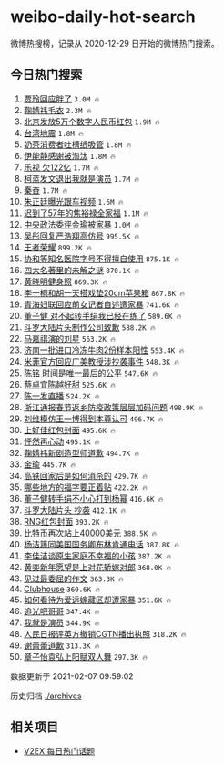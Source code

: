 # weibo-daily-hot-search

微博热搜榜，记录从 2020-12-29 日开始的微博热门搜索。

## 今日热门搜索

<!-- BEGIN -->

1. [贾玲回应胖了](https://s.weibo.com/weibo?q=%E8%B4%BE%E7%8E%B2%E5%9B%9E%E5%BA%94%E8%83%96%E4%BA%86&Refer=top) `3.0M 🔥`
1. [鞠婧祎毛衣](https://s.weibo.com/weibo?q=%23%E9%9E%A0%E5%A9%A7%E7%A5%8E%E6%AF%9B%E8%A1%A3%23&Refer=top) `2.3M 🔥`
1. [北京发放5万个数字人民币红包](https://s.weibo.com/weibo?q=%23%E5%8C%97%E4%BA%AC%E5%8F%91%E6%94%BE5%E4%B8%87%E4%B8%AA%E6%95%B0%E5%AD%97%E4%BA%BA%E6%B0%91%E5%B8%81%E7%BA%A2%E5%8C%85%23&Refer=top) `1.9M 🔥`
1. [台湾地震](https://s.weibo.com/weibo?q=%E5%8F%B0%E6%B9%BE%E5%9C%B0%E9%9C%87&Refer=top) `1.8M 🔥`
1. [奶茶消费者吐槽纸吸管](https://s.weibo.com/weibo?q=%23%E5%A5%B6%E8%8C%B6%E6%B6%88%E8%B4%B9%E8%80%85%E5%90%90%E6%A7%BD%E7%BA%B8%E5%90%B8%E7%AE%A1%23&Refer=top) `1.8M 🔥`
1. [伊能静感谢被淘汰](https://s.weibo.com/weibo?q=%23%E4%BC%8A%E8%83%BD%E9%9D%99%E6%84%9F%E8%B0%A2%E8%A2%AB%E6%B7%98%E6%B1%B0%23&Refer=top) `1.8M 🔥`
1. [乐视 欠122亿](https://s.weibo.com/weibo?q=%E4%B9%90%E8%A7%86%20%E6%AC%A0122%E4%BA%BF&Refer=top) `1.7M 🔥`
1. [柯蓝发文退出我就是演员](https://s.weibo.com/weibo?q=%23%E6%9F%AF%E8%93%9D%E5%8F%91%E6%96%87%E9%80%80%E5%87%BA%E6%88%91%E5%B0%B1%E6%98%AF%E6%BC%94%E5%91%98%23&Refer=top) `1.7M 🔥`
1. [秦奋](https://s.weibo.com/weibo?q=%E7%A7%A6%E5%A5%8B&Refer=top) `1.7M 🔥`
1. [朱正廷曝光跟车视频](https://s.weibo.com/weibo?q=%E6%9C%B1%E6%AD%A3%E5%BB%B7%E6%9B%9D%E5%85%89%E8%B7%9F%E8%BD%A6%E8%A7%86%E9%A2%91&Refer=top) `1.6M 🔥`
1. [迟到了57年的焦裕禄全家福](https://s.weibo.com/weibo?q=%23%E8%BF%9F%E5%88%B0%E4%BA%8657%E5%B9%B4%E7%9A%84%E7%84%A6%E8%A3%95%E7%A6%84%E5%85%A8%E5%AE%B6%E7%A6%8F%23&Refer=top) `1.1M 🔥`
1. [中央政法委评金瑜被家暴](https://s.weibo.com/weibo?q=%E4%B8%AD%E5%A4%AE%E6%94%BF%E6%B3%95%E5%A7%94%E8%AF%84%E9%87%91%E7%91%9C%E8%A2%AB%E5%AE%B6%E6%9A%B4&Refer=top) `1.0M 🔥`
1. [吴彤回复严浩翔高仿号](https://s.weibo.com/weibo?q=%23%E5%90%B4%E5%BD%A4%E5%9B%9E%E5%A4%8D%E4%B8%A5%E6%B5%A9%E7%BF%94%E9%AB%98%E4%BB%BF%E5%8F%B7%23&Refer=top) `995.5K 🔥`
1. [王者荣耀](https://s.weibo.com/weibo?q=%E7%8E%8B%E8%80%85%E8%8D%A3%E8%80%80&Refer=top) `899.2K 🔥`
1. [协和等知名医院字号不得擅自使用](https://s.weibo.com/weibo?q=%23%E5%8D%8F%E5%92%8C%E7%AD%89%E7%9F%A5%E5%90%8D%E5%8C%BB%E9%99%A2%E5%AD%97%E5%8F%B7%E4%B8%8D%E5%BE%97%E6%93%85%E8%87%AA%E4%BD%BF%E7%94%A8%23&Refer=top) `875.1K 🔥`
1. [四大名著里的未解之谜](https://s.weibo.com/weibo?q=%23%E5%9B%9B%E5%A4%A7%E5%90%8D%E8%91%97%E9%87%8C%E7%9A%84%E6%9C%AA%E8%A7%A3%E4%B9%8B%E8%B0%9C%23&Refer=top) `870.1K 🔥`
1. [黄晓明健身照](https://s.weibo.com/weibo?q=%E9%BB%84%E6%99%93%E6%98%8E%E5%81%A5%E8%BA%AB%E7%85%A7&Refer=top) `869.3K 🔥`
1. [李一桐和胡一天搭戏垫20cm苹果箱](https://s.weibo.com/weibo?q=%23%E6%9D%8E%E4%B8%80%E6%A1%90%E5%92%8C%E8%83%A1%E4%B8%80%E5%A4%A9%E6%90%AD%E6%88%8F%E5%9E%AB20cm%E8%8B%B9%E6%9E%9C%E7%AE%B1%23&Refer=top) `867.8K 🔥`
1. [青海妇联回应前女记者自述遭家暴](https://s.weibo.com/weibo?q=%23%E9%9D%92%E6%B5%B7%E5%A6%87%E8%81%94%E5%9B%9E%E5%BA%94%E5%89%8D%E5%A5%B3%E8%AE%B0%E8%80%85%E8%87%AA%E8%BF%B0%E9%81%AD%E5%AE%B6%E6%9A%B4%23&Refer=top) `741.6K 🔥`
1. [董子健 对不起转手绢我已经在练了](https://s.weibo.com/weibo?q=%E8%91%A3%E5%AD%90%E5%81%A5%20%E5%AF%B9%E4%B8%8D%E8%B5%B7%E8%BD%AC%E6%89%8B%E7%BB%A2%E6%88%91%E5%B7%B2%E7%BB%8F%E5%9C%A8%E7%BB%83%E4%BA%86&Refer=top) `589.6K 🔥`
1. [斗罗大陆片头制作公司致歉](https://s.weibo.com/weibo?q=%23%E6%96%97%E7%BD%97%E5%A4%A7%E9%99%86%E7%89%87%E5%A4%B4%E5%88%B6%E4%BD%9C%E5%85%AC%E5%8F%B8%E8%87%B4%E6%AD%89%23&Refer=top) `588.2K 🔥`
1. [马嘉祺演的刘星](https://s.weibo.com/weibo?q=%23%E9%A9%AC%E5%98%89%E7%A5%BA%E6%BC%94%E7%9A%84%E5%88%98%E6%98%9F%23&Refer=top) `563.2K 🔥`
1. [济南一批进口冷冻牛肉2份样本阳性](https://s.weibo.com/weibo?q=%23%E6%B5%8E%E5%8D%97%E4%B8%80%E6%89%B9%E8%BF%9B%E5%8F%A3%E5%86%B7%E5%86%BB%E7%89%9B%E8%82%892%E4%BB%BD%E6%A0%B7%E6%9C%AC%E9%98%B3%E6%80%A7%23&Refer=top) `553.4K 🔥`
1. [米菲官方回应广美教授涉抄袭事件](https://s.weibo.com/weibo?q=%23%E7%B1%B3%E8%8F%B2%E5%AE%98%E6%96%B9%E5%9B%9E%E5%BA%94%E5%B9%BF%E7%BE%8E%E6%95%99%E6%8E%88%E6%B6%89%E6%8A%84%E8%A2%AD%E4%BA%8B%E4%BB%B6%23&Refer=top) `548.3K 🔥`
1. [陈铭 时间是唯一最后的公平](https://s.weibo.com/weibo?q=%E9%99%88%E9%93%AD%20%E6%97%B6%E9%97%B4%E6%98%AF%E5%94%AF%E4%B8%80%E6%9C%80%E5%90%8E%E7%9A%84%E5%85%AC%E5%B9%B3&Refer=top) `547.6K 🔥`
1. [蔡卓宜陈越好甜](https://s.weibo.com/weibo?q=%E8%94%A1%E5%8D%93%E5%AE%9C%E9%99%88%E8%B6%8A%E5%A5%BD%E7%94%9C&Refer=top) `525.6K 🔥`
1. [陈一发直播](https://s.weibo.com/weibo?q=%23%E9%99%88%E4%B8%80%E5%8F%91%E7%9B%B4%E6%92%AD%23&Refer=top) `524.2K 🔥`
1. [浙江通报春节返乡防疫政策层层加码问题](https://s.weibo.com/weibo?q=%23%E6%B5%99%E6%B1%9F%E9%80%9A%E6%8A%A5%E6%98%A5%E8%8A%82%E8%BF%94%E4%B9%A1%E9%98%B2%E7%96%AB%E6%94%BF%E7%AD%96%E5%B1%82%E5%B1%82%E5%8A%A0%E7%A0%81%E9%97%AE%E9%A2%98%23&Refer=top) `498.9K 🔥`
1. [刘维模仿王一博得到本尊认可](https://s.weibo.com/weibo?q=%23%E5%88%98%E7%BB%B4%E6%A8%A1%E4%BB%BF%E7%8E%8B%E4%B8%80%E5%8D%9A%E5%BE%97%E5%88%B0%E6%9C%AC%E5%B0%8A%E8%AE%A4%E5%8F%AF%23&Refer=top) `496.7K 🔥`
1. [上好佳红包封面](https://s.weibo.com/weibo?q=%23%E4%B8%8A%E5%A5%BD%E4%BD%B3%E7%BA%A2%E5%8C%85%E5%B0%81%E9%9D%A2%23&Refer=top) `495.6K 🔥`
1. [怦然再心动](https://s.weibo.com/weibo?q=%E6%80%A6%E7%84%B6%E5%86%8D%E5%BF%83%E5%8A%A8&Refer=top) `495.1K 🔥`
1. [鞠婧祎新剧造型师道歉](https://s.weibo.com/weibo?q=%23%E9%9E%A0%E5%A9%A7%E7%A5%8E%E6%96%B0%E5%89%A7%E9%80%A0%E5%9E%8B%E5%B8%88%E9%81%93%E6%AD%89%23&Refer=top) `494.7K 🔥`
1. [金瑜](https://s.weibo.com/weibo?q=%E9%87%91%E7%91%9C&Refer=top) `445.7K 🔥`
1. [高铁回家后是如何消杀的](https://s.weibo.com/weibo?q=%E9%AB%98%E9%93%81%E5%9B%9E%E5%AE%B6%E5%90%8E%E6%98%AF%E5%A6%82%E4%BD%95%E6%B6%88%E6%9D%80%E7%9A%84&Refer=top) `429.7K 🔥`
1. [哪些地方的福字要正着贴](https://s.weibo.com/weibo?q=%23%E5%93%AA%E4%BA%9B%E5%9C%B0%E6%96%B9%E7%9A%84%E7%A6%8F%E5%AD%97%E8%A6%81%E6%AD%A3%E7%9D%80%E8%B4%B4%23&Refer=top) `422.2K 🔥`
1. [董子健转手绢不小心打到杨幂](https://s.weibo.com/weibo?q=%23%E8%91%A3%E5%AD%90%E5%81%A5%E8%BD%AC%E6%89%8B%E7%BB%A2%E4%B8%8D%E5%B0%8F%E5%BF%83%E6%89%93%E5%88%B0%E6%9D%A8%E5%B9%82%23&Refer=top) `416.6K 🔥`
1. [斗罗大陆片头 抄袭](https://s.weibo.com/weibo?q=%E6%96%97%E7%BD%97%E5%A4%A7%E9%99%86%E7%89%87%E5%A4%B4%20%E6%8A%84%E8%A2%AD&Refer=top) `412.1K 🔥`
1. [RNG红包封面](https://s.weibo.com/weibo?q=RNG%E7%BA%A2%E5%8C%85%E5%B0%81%E9%9D%A2&Refer=top) `393.2K 🔥`
1. [比特币再次站上40000美元](https://s.weibo.com/weibo?q=%23%E6%AF%94%E7%89%B9%E5%B8%81%E5%86%8D%E6%AC%A1%E7%AB%99%E4%B8%8A40000%E7%BE%8E%E5%85%83%23&Refer=top) `388.5K 🔥`
1. [杨洁篪同美国国务卿布林肯通电话](https://s.weibo.com/weibo?q=%23%E6%9D%A8%E6%B4%81%E7%AF%AA%E5%90%8C%E7%BE%8E%E5%9B%BD%E5%9B%BD%E5%8A%A1%E5%8D%BF%E5%B8%83%E6%9E%97%E8%82%AF%E9%80%9A%E7%94%B5%E8%AF%9D%23&Refer=top) `387.8K 🔥`
1. [李佳洁谈原生家庭不幸福的小孩](https://s.weibo.com/weibo?q=%23%E6%9D%8E%E4%BD%B3%E6%B4%81%E8%B0%88%E5%8E%9F%E7%94%9F%E5%AE%B6%E5%BA%AD%E4%B8%8D%E5%B9%B8%E7%A6%8F%E7%9A%84%E5%B0%8F%E5%AD%A9%23&Refer=top) `387.2K 🔥`
1. [黄奕新年愿望是上对花轿嫁对郎](https://s.weibo.com/weibo?q=%23%E9%BB%84%E5%A5%95%E6%96%B0%E5%B9%B4%E6%84%BF%E6%9C%9B%E6%98%AF%E4%B8%8A%E5%AF%B9%E8%8A%B1%E8%BD%BF%E5%AB%81%E5%AF%B9%E9%83%8E%23&Refer=top) `368.0K 🔥`
1. [见过最委屈的作文](https://s.weibo.com/weibo?q=%23%E8%A7%81%E8%BF%87%E6%9C%80%E5%A7%94%E5%B1%88%E7%9A%84%E4%BD%9C%E6%96%87%23&Refer=top) `363.3K 🔥`
1. [Clubhouse](https://s.weibo.com/weibo?q=Clubhouse&Refer=top) `360.6K 🔥`
1. [如何看待为爱远嫁藏区却遭家暴](https://s.weibo.com/weibo?q=%23%E5%A6%82%E4%BD%95%E7%9C%8B%E5%BE%85%E4%B8%BA%E7%88%B1%E8%BF%9C%E5%AB%81%E8%97%8F%E5%8C%BA%E5%8D%B4%E9%81%AD%E5%AE%B6%E6%9A%B4%23&Refer=top) `351.6K 🔥`
1. [追光吧哥哥](https://s.weibo.com/weibo?q=%E8%BF%BD%E5%85%89%E5%90%A7%E5%93%A5%E5%93%A5&Refer=top) `347.4K 🔥`
1. [我就是演员](https://s.weibo.com/weibo?q=%E6%88%91%E5%B0%B1%E6%98%AF%E6%BC%94%E5%91%98&Refer=top) `344.9K 🔥`
1. [人民日报评英方撤销CGTN播出执照](https://s.weibo.com/weibo?q=%23%E4%BA%BA%E6%B0%91%E6%97%A5%E6%8A%A5%E8%AF%84%E8%8B%B1%E6%96%B9%E6%92%A4%E9%94%80CGTN%E6%92%AD%E5%87%BA%E6%89%A7%E7%85%A7%23&Refer=top) `318.2K 🔥`
1. [谢蕾蕾道歉](https://s.weibo.com/weibo?q=%E8%B0%A2%E8%95%BE%E8%95%BE%E9%81%93%E6%AD%89&Refer=top) `313.3K 🔥`
1. [章子怡袁弘上阳赋双人舞](https://s.weibo.com/weibo?q=%23%E7%AB%A0%E5%AD%90%E6%80%A1%E8%A2%81%E5%BC%98%E4%B8%8A%E9%98%B3%E8%B5%8B%E5%8F%8C%E4%BA%BA%E8%88%9E%23&Refer=top) `297.3K 🔥`

数据更新于 2021-02-07 09:59:02

<!-- END -->

历史归档 [./archives](./archives)

## 相关项目

- [V2EX 每日热门话题](https://github.com/realLeonardo/v2ex-daily-hot-topic)
